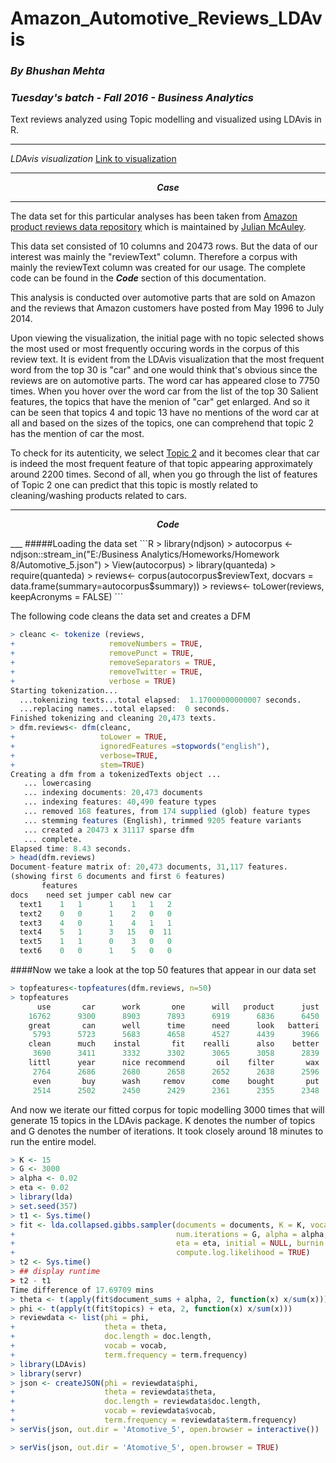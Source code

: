 # Amazon_Automotive_Reviews_LDAvis
### *By Bhushan Mehta*
### *Tuesday's batch - Fall 2016 - Business Analytics*
Text reviews analyzed using Topic modelling and visualized using LDAvis in R.

---
*LDAvis visualization*
[Link to visualization](https://rawgit.com/mbhushan909/Amazon_Automotive_Reviews_LDAvis/master/Atomotive_5/index.html#topic=0&lambda=0.5&term=)

___

<p align="center"> <b><i>Case</b></i></p>

___
The data set for this particular analyses has been taken from [Amazon product reviews data repository](http://jmcauley.ucsd.edu/data/amazon/) which is maintained by [Julian McAuley](http://cseweb.ucsd.edu/~jmcauley/).

This data set consisted of 10 columns and 20473 rows. But the data of our interest was mainly the "reviewText" column. Therefore a corpus with mainly the reviewText column was created for our usage. The complete code can be found in the <b><i>Code</b></i> section of this documentation.

This analysis is conducted over automotive parts that are sold on Amazon and the reviews that Amazon customers have posted from May 1996 to July 2014. 

Upon viewing the visualization, the initial page with no topic selected shows the most used or most frequently occuring words in the corpus of this review text. It is evident from the LDAvis visualization that the most frequent word from the top 30 is "car" and one would think that's obvious since the reviews are on automotive parts. The word car has appeared close to 7750 times. When you hover over the word car from the list of the top 30 Salient features, the topics that have the menion of "car" get enlarged. And so it can be seen that topics 4 and topic 13 have no mentions of the word car at all and based on the sizes of the topics, one can comprehend that topic 2 has the mention of car the most. 

To check for its autenticity, we select [Topic 2](https://rawgit.com/mbhushan909/Amazon_Automotive_Reviews_LDAvis/master/Atomotive_5/index.html#topic=2&lambda=0.5&term=) and it becomes clear that car is indeed the most frequent feature of that topic appearing approximately around 2200 times.
Second of all, when you go through the list of features of Topic 2 one can predict that this topic is mostly related to cleaning/washing products related to cars.

___
<p align="center"> <b><i>Code</b></i></p>
___
#####Loading the data set
```R
> library(ndjson)
> autocorpus <- ndjson::stream_in("E:/Business Analytics/Homeworks/Homework 8/Automotive_5.json")
> View(autocorpus)
> library(quanteda)
> require(quanteda)
> reviews<- corpus(autocorpus$reviewText, docvars = data.frame(summary=autocorpus$summary))
> reviews<- toLower(reviews, keepAcronyms = FALSE)
```

The following code cleans the data set and creates a DFM
```R
> cleanc <- tokenize (reviews,
+                     removeNumbers = TRUE,
+                     removePunct = TRUE,
+                     removeSeparators = TRUE,
+                     removeTwitter = TRUE,
+                     verbose = TRUE)
Starting tokenization...
  ...tokenizing texts...total elapsed:  1.17000000000007 seconds.
  ...replacing names...total elapsed:  0 seconds.
Finished tokenizing and cleaning 20,473 texts.
> dfm.reviews<- dfm(cleanc,
+                   toLower = TRUE, 
+                   ignoredFeatures =stopwords("english"), 
+                   verbose=TRUE, 
+                   stem=TRUE)
Creating a dfm from a tokenizedTexts object ...
   ... lowercasing
   ... indexing documents: 20,473 documents
   ... indexing features: 40,490 feature types
   ... removed 168 features, from 174 supplied (glob) feature types
   ... stemming features (English), trimmed 9205 feature variants
   ... created a 20473 x 31117 sparse dfm
   ... complete. 
Elapsed time: 8.43 seconds.
> head(dfm.reviews)
Document-feature matrix of: 20,473 documents, 31,117 features.
(showing first 6 documents and first 6 features)
       features
docs    need set jumper cabl new car
  text1    1   1      1    1   1   2
  text2    0   0      1    2   0   0
  text3    4   0      1    4   1   1
  text4    5   1      3   15   0  11
  text5    1   1      0    3   0   0
  text6    0   0      1    5   0   0

```
####Now we take a look at the top 50 features that appear in our data set
```R
> topfeatures<-topfeatures(dfm.reviews, n=50)
> topfeatures
      use       car      work       one      will   product      just       get      like      good 
    16762      9300      8903      7893      6919      6836      6450      6268      6236      5816 
    great       can      well      time      need      look   batteri      make     light      easi 
     5793      5723      5683      4658      4527      4439      3966      3924      3906      3698 
    clean      much    instal       fit    realli      also    better        go     price      keep 
     3690      3411      3332      3302      3065      3058      2839      2838      2834      2799 
    littl      year      nice recommend       oil    filter       wax      tire     water       tri 
     2764      2686      2680      2658      2652      2638      2596      2576      2538      2526 
     even       buy      wash     remov      come    bought       put    replac      last      back 
     2514      2502      2450      2429      2361      2355      2348      2331      2301      2287 
```
And now we iterate our fitted corpus for topic modelling 3000 times that will generate 15 topics in the LDAvis package. K denotes the number of topics and G denotes the number of iterations.
It took closely around 18 minutes to run the entire model.
```R
> K <- 15
> G <- 3000
> alpha <- 0.02
> eta <- 0.02
> library(lda)
> set.seed(357)
> t1 <- Sys.time()
> fit <- lda.collapsed.gibbs.sampler(documents = documents, K = K, vocab = vocab, 
+                                    num.iterations = G, alpha = alpha, 
+                                    eta = eta, initial = NULL, burnin = 0,
+                                    compute.log.likelihood = TRUE)
> t2 <- Sys.time()
> ## display runtime
> t2 - t1
Time difference of 17.69709 mins
> theta <- t(apply(fit$document_sums + alpha, 2, function(x) x/sum(x)))
> phi <- t(apply(t(fit$topics) + eta, 2, function(x) x/sum(x)))
> reviewdata <- list(phi = phi,
+                    theta = theta,
+                    doc.length = doc.length,
+                    vocab = vocab,
+                    term.frequency = term.frequency)
> library(LDAvis)
> library(servr)
> json <- createJSON(phi = reviewdata$phi, 
+                    theta = reviewdata$theta, 
+                    doc.length = reviewdata$doc.length, 
+                    vocab = reviewdata$vocab, 
+                    term.frequency = reviewdata$term.frequency)
> serVis(json, out.dir = 'Atomotive_5', open.browser = interactive())

> serVis(json, out.dir = 'Atomotive_5', open.browser = TRUE)
```
